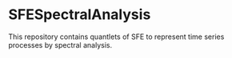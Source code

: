 # SFESpectralAnalysis

This repository contains quantlets of SFE to represent time series processes by spectral analysis.
